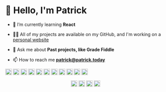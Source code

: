 # 👋 Hello, I'm Patrick

- 🌱 I’m currently learning **React**

- 👨‍💻 All of my projects are available on my GitHub, and I'm working on a [personal website](https://github.com/phultquist/personal-website)

- 💬 Ask me about **Past projects, like Grade Fiddle**

- 📫 How to reach me **patrick@patrick.today**

<p align="left"><img src="https://devicons.github.io/devicon/devicon.git/icons/bootstrap/bootstrap-plain.svg" alt="bootstrap" width="20" height="20"/> <img src="https://devicons.github.io/devicon/devicon.git/icons/css3/css3-original-wordmark.svg" alt="css3" width="20" height="20"/> <img src="https://devicons.github.io/devicon/devicon.git/icons/d3js/d3js-original.svg" alt="d3js" width="20" height="20"/> <img src="https://devicons.github.io/devicon/devicon.git/icons/html5/html5-original-wordmark.svg" alt="html5" width="20" height="20"/> <img src="https://devicons.github.io/devicon/devicon.git/icons/java/java-original-wordmark.svg" alt="java" width="20" height="20"/> <img src="https://devicons.github.io/devicon/devicon.git/icons/javascript/javascript-original.svg" alt="javascript" width="20" height="20"/> <img src="https://devicons.github.io/devicon/devicon.git/icons/mysql/mysql-original-wordmark.svg" alt="mysql" width="20" height="20"/> <img src="https://devicons.github.io/devicon/devicon.git/icons/nodejs/nodejs-original-wordmark.svg" alt="nodejs" width="20" height="20"/> <img src="https://devicons.github.io/devicon/devicon.git/icons/python/python-original-wordmark.svg" alt="python" width="20" height="20"/> <img src="https://devicons.github.io/devicon/devicon.git/icons/oracle/oracle-original.svg" alt="oracle" width="20" height="20"/> <img src="https://devicons.github.io/devicon/devicon.git/icons/express/express-original-wordmark.svg" alt="express" width="20" height="20"/></p><p align="center">
<a href="https://linkedin.com/in/patrick-hultquist-7b8564176" target="blank"><img align="center" src="https://cdn.jsdelivr.net/npm/simple-icons@3.0.1/icons/linkedin.svg" alt="patrick-hultquist-7b8564176" height="20" width="20" /></a>
<a href="https://stackoverflow.com/users/10976853" target="blank"><img align="center" src="https://cdn.jsdelivr.net/npm/simple-icons@3.0.1/icons/stackoverflow.svg" alt="10976853" height="20" width="20" /></a>
<a href="https://fb.com/patrickhultquis" target="blank"><img align="center" src="https://cdn.jsdelivr.net/npm/simple-icons@3.0.1/icons/facebook.svg" alt="patrickhultquis" height="20" width="20" /></a>
<a href="https://instagram.com/phultquist" target="blank"><img align="center" src="https://cdn.jsdelivr.net/npm/simple-icons@3.0.1/icons/instagram.svg" alt="phultquist" height="20" width="20" /></a>
</p>
